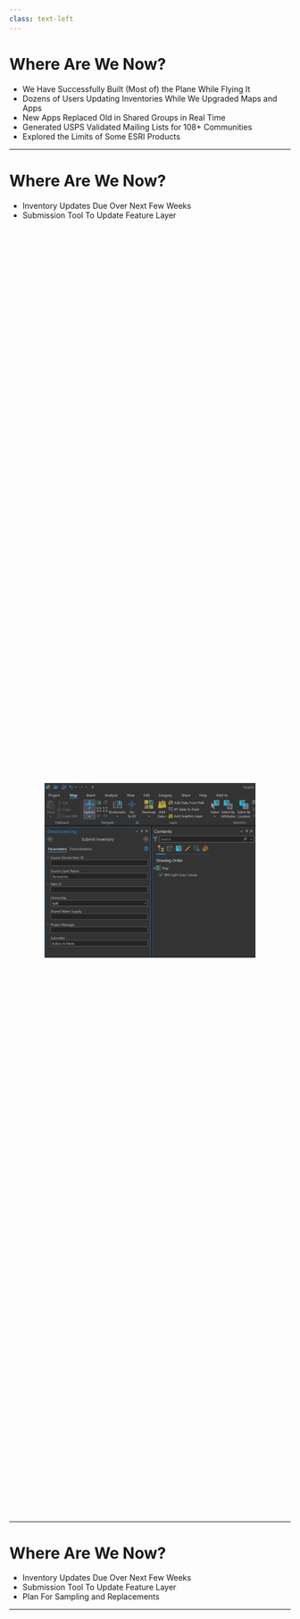 ```yaml
---
class: text-left
---
```


# Where Are We Now?

<v-clicks>

- We Have Successfully Built (Most of) the Plane While Flying It
- Dozens of Users Updating Inventories While We Upgraded Maps and Apps
- New Apps Replaced Old in Shared Groups in Real Time
- Generated USPS Validated Mailing Lists for 108+ Communities
- Explored the Limits of Some ESRI Products

</v-clicks>

---

# Where Are We Now?

<v-clicks>

- Inventory Updates Due Over Next Few Weeks
- Submission Tool To Update Feature Layer

</v-clicks>

<v-after>

<div style="min-height:calc(60vh - 6rem); display:flex; align-items:center; justify-content:center;">
    <div style="text-align:center; width:100%; max-width:500px; padding:0 1rem;">
        <img src="/images/SubmissionTool.png" alt="Submission Tool" style="max-width:500px; width:80%; height:auto; display:block; margin:0 auto;" />
    </div>
</div>

</v-after>

---

# Where Are We Now?

- Inventory Updates Due Over Next Few Weeks
- Submission Tool To Update Feature Layer
- Plan For Sampling and Replacements

---